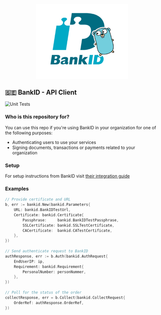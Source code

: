<div align="center">
    <img width=300 src="./bankid-go.png"/>
</div>

## 🇸🇪 BankID - API Client
![ Unit Tests](https://github.com/nicolaa5/bankid/actions/workflows/unit.tests.yml/badge.svg)  

### Who is this repository for? 
You can use this repo if you're using BankID in your organization for one of the following purposes: 
- Authenticating users to use your services
- Signing documents, transactions or payments related to your organization

### Setup
For setup instructions from BankID visit [their integration guide](https://www.bankid.com/en/utvecklare/guider/teknisk-integrationsguide/rp-introduktion)

### Examples
```go
// Provide certificate and URL 
b, err := bankid.New(bankid.Parameters{
    URL: bankid.BankIDTestUrl,
    Certificate: bankid.Certificate{
        Passphrase:     bankid.BankIDTestPassphrase,
        SSLCertificate: bankid.SSLTestCertificate,
        CACertificate:  bankid.CATestCertificate,
    },
})

// Send authenticate request to BankID
authResponse, err := b.Auth(bankid.AuthRequest{
    EndUserIP: ip,
    Requirement: bankid.Requirement{
        PersonalNumber: personNummer,
    },
})

// Poll for the status of the order
collectResponse, err = b.Collect(bankid.CollectRequest{
    OrderRef: authResponse.OrderRef,
})
```